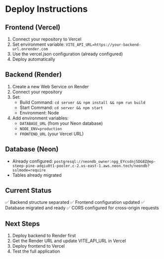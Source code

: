 # Deploy Instructions

## Frontend (Vercel)
1. Connect your repository to Vercel
2. Set environment variable: `VITE_API_URL=https://your-backend-url.onrender.com`
3. Use the vercel.json configuration (already configured)
4. Deploy automatically

## Backend (Render)
1. Create a new Web Service on Render
2. Connect your repository
3. Set:
   - Build Command: `cd server && npm install && npm run build`
   - Start Command: `cd server && npm start`
   - Environment: Node
4. Add environment variables:
   - `DATABASE_URL` (from your Neon database)
   - `NODE_ENV=production`
   - `FRONTEND_URL` (your Vercel URL)

## Database (Neon)
- Already configured: `postgresql://neondb_owner:npg_EYcsdnj5DG8Z@ep-steep-pine-adqiu0t1-pooler.c-2.us-east-1.aws.neon.tech/neondb?sslmode=require`
- Tables already migrated

## Current Status
✅ Backend structure separated
✅ Frontend configuration updated
✅ Database migrated and ready
✅ CORS configured for cross-origin requests

## Next Steps
1. Deploy backend to Render first
2. Get the Render URL and update VITE_API_URL in Vercel
3. Deploy frontend to Vercel
4. Test the full application